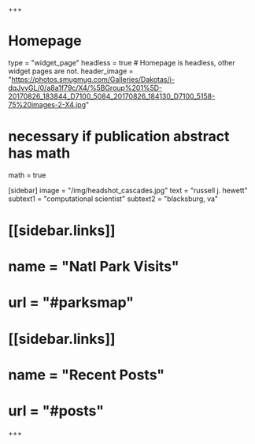 +++
# Homepage
type = "widget_page"
headless = true  # Homepage is headless, other widget pages are not.
header_image = "https://photos.smugmug.com/Galleries/Dakotas/i-dqJvvGL/0/a8a1f79c/X4/%5BGroup%201%5D-20170826_183844_D7100_5084_20170826_184130_D7100_5158-75%20images-2-X4.jpg"

# necessary if publication abstract has math
math = true

[sidebar]
  image = "/img/headshot_cascades.jpg"
  text = "russell j. hewett"
  subtext1 = "computational scientist"
  subtext2 = "blacksburg, va"

#  [[sidebar.links]]
#  name = "Natl Park Visits"
#  url = "#parksmap"

#  [[sidebar.links]]
#  name = "Recent Posts"
#  url = "#posts"
+++
